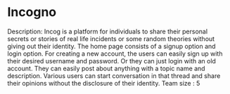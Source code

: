 # Incogno
Description: Incog is a platform for individuals to share their personal secrets or stories of real life incidents or some random theories without giving out their identity. The home page consists of a signup option and login option. For creating a new account, the users can easily sign up with their desired username and password. Or they can just login with an old account. They can easily post about anything with a topic name and description. Various users can start conversation in that thread and share their opinions without the disclosure of their identity.
Team size : 5
